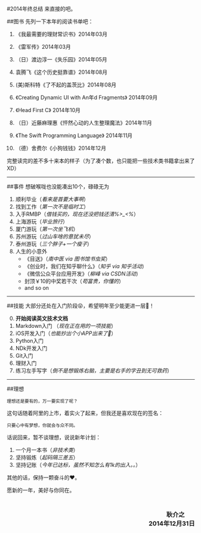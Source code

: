 #2014年终总结
来直接的吧。

##图书
先列一下本年的阅读书单吧：

1. 《我最需要的理财常识书》2014年03月

2. 《雷军传》2014年03月

3. （日）渡边淳一《失乐园》2014年05月

4.  袁腾飞《这个历史挺靠谱》2014年08月

5.   (美)斯科特《了不起的盖茨比》2014年08月

6. 《Creating Dynamic UI with An年d Fragments》 2014年09月

7. 《Head First C》 2014年10月

8. （日）近藤麻理惠《怦然心动的人生整理魔法》2014年11月

9. 《The Swift Programming Language》 2014年11月

10. （德）舍费尔《小狗钱钱》2014年12月

完整读完的差不多十来本的样子（为了凑个数，也只能把一些技术类书籍拿出来了XD）

------
##事件
想破喉咙也没能凑出10个，碌碌无为

1. 顺利毕业（*看来是首要大事啊*）
2. 找到工作（*第一次不是临时工*）
3. 入手RMBP（*借钱买的，现在还没把钱还清%>_<%*）
4. 上海游玩（*毕业旅行*）
5. 厦门游玩（*第一次坐飞机*）
6. 苏州游玩（*过山车啥的意犹未尽*）
7. 泰州游玩（*三个胖子+一个瘦子*）
8. 人生的小意外
	* 《目送》（*南中医 via 图书馆书虫奖*）
	* 《创业时，我们在知乎聊什么》（*知乎 via 知乎活动*）
	* 《微信公众平台应用开发》（*柳峰 via CSDN活动*）
	* 封顶￥10的中奖若干次（*苟富贵，你懂的*）
	* and so on
	
------
##技能
大部分还处在入门阶段😝，希望明年至少能更进一层💯！

0. **开始阅读英文技术文档**
1. Markdown入门 （*现在正在用的一项技能*）
2. iOS开发入门（*也能抄出个小APP出来了💽*）
3. Python入门
4. NDk开发入门
5. Git入门
6. 理财入门
7. 练习左手写字（*倒不是想锻炼右脑，主要是右手的字丑到无可救药*）


------


##理想

	理想还是要有的，万一要实现了呢？
	
这句话随着阿里的上市，着实火了起来，但我还是喜欢现在的签名：

	只要心中有梦想，你就会与众不同。
	
话说回来，暂不谈理想，说说新年计划：

1. 一个月一本书（*非技术类*）
2. 坚持锻炼（*起码隔三差五*）
3. 坚持记账（*今年已达标，虽然不知怎么有1k的出入。。*）

其他的话，保持一颗奋斗的❤️。

愿新的一年，美好与你同在。

<h3 align = "right">
<br>	
耿介之&nbsp;&nbsp;&nbsp;&nbsp;&nbsp;&nbsp;&nbsp;
<br>
2014年12月31日
</h3>
